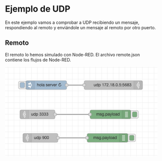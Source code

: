 # Ejemplo de UDP
En este ejemplo vamos a comprobar a UDP recibiendo un mensaje, respondiendo al remoto y enviándole un mensaje al remoto por otro puerto.

## Remoto
El remoto lo hemos simulado con Node-RED. El archivo remote.json contiene los flujos de Node-RED.

![flow udp en Rode-RED](pic/flow.png)